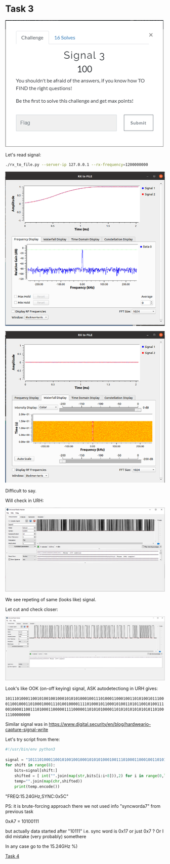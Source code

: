 # Task 3

![text](img/cts_task3.png)

Let's read signal:

```bash
./rx_to_file.py --server-ip 127.0.0.1 --rx-frequency=1200000000
```

![Read1](img/task3_rx2file_1.png)

![Read2](img/task3_rx2file_2.png)

Difficult to say.

Will check in URH:

![URH](img/task3_urh_1.png)

We see repeting of same (looks like) signal.

Let cut and check closer:

![URH](img/task3_urh_2.png)

Look's like OOK (on-off keying) signal, ASK autodetectiong in URH gives:

```10111010001100101001001000101010100010011101000110001001101010010111000110010001101000100011101001000011110100010110001010011010110010100111001000011001110100011000001111000001101010100001101010101010101011010011100000000```

Similar signal was in https://www.digital.security/en/blog/hardweario-capture-signal-write

Let's try script from there:

```python
#!/usr/bin/env python3

signal = "101110100011001010010010001010101000100111010001100010011010100101110001100100011010001000111010010000111101000101100010100110101100101001110010000110011101000110000011110000011010101000011010101010101010110100111"
for shift in range(8):
    bits=signal[shift:]
    shifted = [ int("".join(map(str,bits[i:i+8])),2) for i in range(0,len(bits),8)]
    temp="".join(map(chr,shifted))
    print(temp.encode())
```

"FREQ:15.24GHz,SYNC:0x5C"

PS: it is brute-forcing approach there we not used info "syncworda7" from previous task

0xA7 = 10100111

but actually data started after "10111" i.e. sync word is 0x17 or just 0x7 ? Or I did mistake (very probably) somethere

In any case go to the 15.24GHz %)

[Task 4](task4.md)




